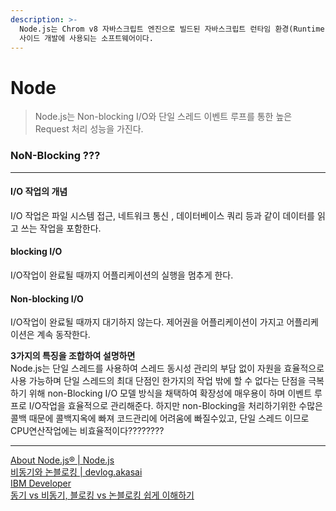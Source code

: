 ```yaml
---
description: >-
  Node.js는 Chrom v8 자바스크립트 엔진으로 빌드된 자바스크립트 런타임 환경(Runtime Environment)으로 주로 서버
  사이드 개발에 사용되는 소프트웨어이다.
---
```


# Node

> Node.js는 Non-blocking I/O와 단일 스레드 이벤트 루프를 통한 높은 Request 처리 성능을 가진다.

### NoN-Blocking ???

***

#### I/O 작업의 개념

I/O 작업은 파일 시스템 접근, 네트워크 통신 , 데이터베이스 쿼리 등과 같이 데이터를 읽고 쓰는 작업을 포함한다.

#### blocking I/O

I/O작업이 완료될 때까지 어플리케이션의 실행을 멈추게 한다.

#### Non-blocking I/O

I/O작업이 완료될 때까지 대기하지 않는다. 제어권을 어플리케이션이 가지고 어플리케이션은 계속 동작한다.

**3가지의 특징을 조합하여 설명하면**\
Node.js는 단일 스레드를 사용하여 스레드 동시성 관리의 부담 없이 자원을 효율적으로 사용 가능하며 단일 스레드의 최대 단점인 한가지의 작업 밖에 할 수 없다는 단점을 극복하기 위해 non-Blocking I/O 모델 방식을 채택하여 확장성에 매우용이 하며 이벤트 루프로 I/O작업을 효율적으로 관리해준다. 하지만 non-Blocking을 처리하기위한 수많은 콜백 때문에 콜백지옥에 빠져 코드관리에 어려움에 빠질수있고, 단일 스레드 이므로 CPU연산작업에는 비효율적이다????????

***

[About Node.js® | Node.js](https://nodejs.org/en/about)\
[비동기와 논블로킹 | devlog.akasai](https://akasai.space/node-js/about\_node\_js\_3/)\
[IBM Developer](https://developer.ibm.com/articles/l-async/)\
[동기 vs 비동기, 블로킹 vs 논블로킹 쉽게 이해하기](https://siyoon210.tistory.com/147)
